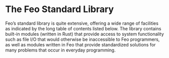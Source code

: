 # The Feo Standard Library
Feo’s standard library is quite extensive, offering a wide range of facilities as indicated by the long table of contents listed below.
The library contains built-in modules (written in Rust) that provide access to system functionality such as file I/O that would otherwise be inaccessible to Feo programmers,
as well as modules written in Feo that provide standardized solutions for many problems that occur in everyday programming.

